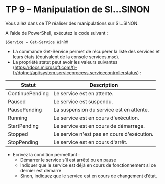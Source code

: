 # TP 9 – Manipulation de SI...SINON 

Vous allez dans ce TP réaliser des manipulations sur SI...SINON. 

A l’aide de PowerShell, exécutez le code suivant : 
```
$Service = Get-Service WinRM 
```

* La commande Get-Service permet de récupérer la liste des services et leurs états (équivalent de la console services.msc).
* La propriété statut peut avoir les valeurs suivantes (https://docs.microsoft.com/fr-fr/dotnet/api/system.serviceprocess.servicecontrollerstatus) : 

| Statut          | Description                                |
|-----------------|--------------------------------------------|
| ContinuePending | Le service est en attente.                 |
| Paused          | Le service est suspendu.                   |   
| PausePending    | La suspension du service est en attente.   | 
| Running         | Le service est en cours d'exécution.       | 
| StartPending    | Le service est en cours de démarrage.      | 
| Stopped         | Le service n'est pas en cours d'exécution. |  
| StopPending     | Le service est en cours d'arrêt.           | 

* Ecrivez la condition permettant : 
  * Démarrer le service s’il est arrêté ou en pause
  * Indiquer que le service est déjà en cours de fonctionnement si ce dernier est démarré
  * Sinon, indiquez que le service est en cours de changement d’état. 
